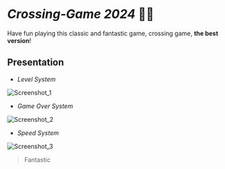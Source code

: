# _Crossing-Game 2024_ 🐢👾
Have fun playing this classic and fantastic game, crossing game, **the best version**!

## Presentation
- _Level System_
  
![Screenshot_1](https://github.com/genilsonbick/Crossing-Game/assets/104036619/f0ac1bd3-38ee-4fe3-b63b-fe2f967ed2a4)

- _Game Over System_

![Screenshot_2](https://github.com/genilsonbick/Crossing-Game/assets/104036619/6fb66832-bf8a-46ac-b9a0-fc0a2b7614c4)

- _Speed System_
  
![Screenshot_3](https://github.com/genilsonbick/Crossing-Game/assets/104036619/e2584a6c-ae0e-446c-b309-9d1ffaab3ec6)


>Fantastic
